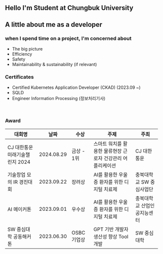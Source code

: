 ## Hello I'm Student at Chungbuk University 

## A little about me as a developer

### when I spend time on a project, I'm concerned about
- The big picture
- Efficiency
- Safety
- Maintainability & sustainability (if relevant)

### Certificates
- Certified Kubernetes Application Developer (CKAD) (2023.09 ~)
- SQLD
- Engineer Information Processing (정보처리기사)

<br/>

### Award
| 대회명 | 날짜 | 수상 | 주제 | 주최 |
| --- | --- | --- | --- | --- |
| CJ 대한통운 미래기술챌린지 2024 | 2024.08.29 | 금상 - 1위 | 스마트 워치를 활용한 물류현장 근로자 건강관리 어플리케이션 | CJ 대한통운 |
| 기술창업 모의 IR 경진대회 | 2023.09.22 | 장려상 | AI를 활용한 우울증 환자를 위한 디지털 치료제 | 충북대학교 SW 중심사업단 |
| AI 메이커톤 | 2023.09.01 | 우수상 | AI를 활용한 우울증 환자를 위한 디지털 치료제 | 충북대학교 산업인공지능센터 |
| SW 중심대학 공동해커톤 | 2023.06.30 | OSBC 기업상 | GPT 기반 개발자 생산성 향상 Tool 개발 | SW 중심대학 |
